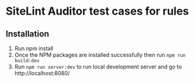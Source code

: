 # SiteLint Auditor test cases for rules

## Installation

1. Run npm install
2. Once the NPM packages are installed successfully then run `npm run build:dev`
3. Run `npm run server:dev` to run local development server and go to http://localhost:8080/
